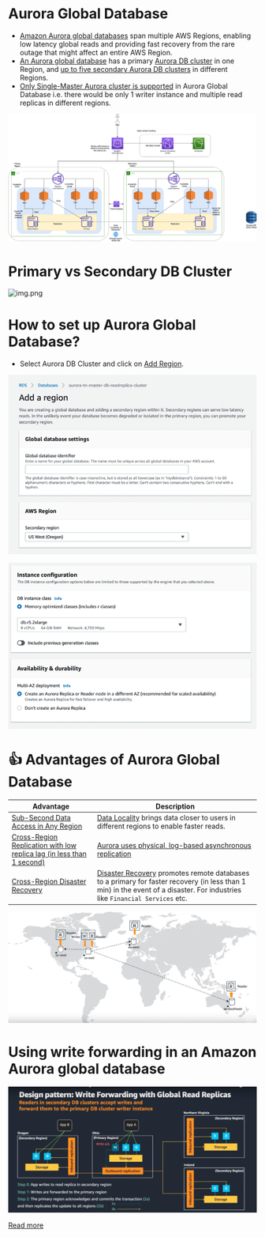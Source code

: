 # Aurora Global Database
- [Amazon Aurora global databases](https://docs.aws.amazon.com/AmazonRDS/latest/AuroraUserGuide/aurora-global-database.html) span multiple AWS Regions, enabling low latency global reads and providing fast recovery from the rare outage that might affect an entire AWS Region. 
- [An Aurora global database]() has a primary [Aurora DB cluster](Readme.md) in one Region, and [up to five secondary Aurora DB clusters](Readme.md) in different Regions.
- [Only Single-Master Aurora cluster is supported](https://docs.aws.amazon.com/AmazonRDS/latest/AuroraUserGuide/aurora-multi-master.html) in Aurora Global Database i.e. there would be only 1 writer instance and multiple read replicas in different regions.

![img.png](../../../../0_HLDUseCasesProblems/AWS_DesignMultiRegionActiveActiveArchitecture/AWS-Multi-Region-AZ-HA.drawio.png)

# Primary vs Secondary DB Cluster

![img.png](https://docs.aws.amazon.com/AmazonRDS/latest/AuroraUserGuide/images/aurora-global-databases-conceptual-illo.png)

# How to set up Aurora Global Database?
- Select Aurora DB Cluster and click on [Add Region](https://docs.aws.amazon.com/AmazonRDS/latest/AuroraUserGuide/aurora-global-database-getting-started.html#aurora-global-database-attaching).

![img.png](../assets/AuroraGlobalDB/aurora_global_db_steps_1.png)

![img.png](../assets/AuroraGlobalDB/aurora_global_db_steps_2.png)

# :thumbsup: Advantages of Aurora Global Database

| Advantage                                                                                                              | Description                                                                                                                                                                                                                                                       |
|------------------------------------------------------------------------------------------------------------------------|-------------------------------------------------------------------------------------------------------------------------------------------------------------------------------------------------------------------------------------------------------------------|
| [Sub-Second Data Access in Any Region](https://aws.amazon.com/rds/aurora/global-database/)                             | [Data Locality]() brings data closer to users in different regions to enable faster reads.                                                                                                                                                                        |
| [Cross-Region Replication with low replica lag (in less than 1 second)](../../../AWS-Global-Architecture-Region-AZ.md) | [Aurora uses physical, log-based asynchronous replication](../../../../3_DatabaseServices/5_DataStructuresUsedInDB/AppendOnlyProperty.md)                                                                                                              |
| [Cross-Region Disaster Recovery](https://aws.amazon.com/rds/aurora/global-database/)                                   | [Disaster Recovery](../../../../7_PropertiesDistributedSystem/Reliability/FaultTolerance.md) promotes remote databases to a primary for faster recovery (in less than 1 min) in the event of a disaster. For industries like `Financial Services` etc. |

![img.png](../assets/AuroraGlobalDB/aurora_global_database_img.png)

# Using write forwarding in an Amazon Aurora global database

![img.png](../assets/AuroraGlobalDB/aurora_global_write_forwarding.png)

[Read more](https://docs.aws.amazon.com/AmazonRDS/latest/AuroraUserGuide/aurora-global-database-write-forwarding.html)
